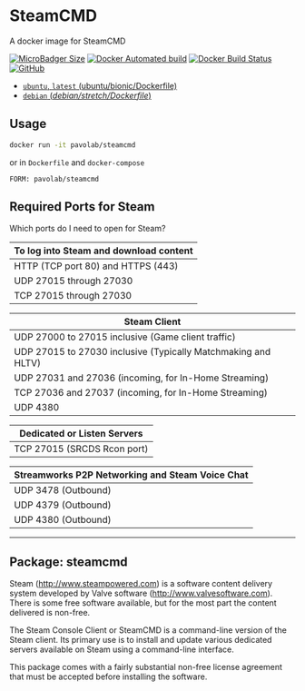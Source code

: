 # SteamCMD

A docker image for SteamCMD

[![MicroBadger Size](https://img.shields.io/microbadger/image-size/pavolab/steamcmd.svg?style=for-the-badge)](https://microbadger.com/#/images/pavolab/steamcmd)
[![Docker Automated build](https://img.shields.io/docker/automated/pavolab/steamcmd.svg?style=for-the-badge)](https://hub.docker.com/r/pavolab/steamcmd/)
[![Docker Build Status](https://img.shields.io/docker/build/pavolab/steamcmd.svg?style=for-the-badge)](https://hub.docker.com/r/pavolab/steamcmd/)
[![GitHub](https://img.shields.io/github/license/pavolab/steamcmd.svg?style=for-the-badge)](https://github.com/pavolab/steamcmd/blob/master/LICENSE)

-	[`ubuntu`, `latest` (ubuntu/bionic/Dockerfile)](https://github.com/pavolab/steamcmd/blob/master/ubuntu/bionic/Dockerfile)
-	[`debian` (*debian/stretch/Dockerfile*)](https://github.com/pavolab/steamcmd/blob/master/debian/stretch/Dockerfile)

## Usage

```bash
docker run -it pavolab/steamcmd
```

or in `Dockerfile` and `docker-compose`

```
FORM: pavolab/steamcmd
```

## Required Ports for Steam
Which ports do I need to open for Steam?

| To log into Steam and download content |
|----------------------------------------|
| HTTP (TCP port 80) and HTTPS (443)     |
| UDP 27015 through 27030                |
| TCP 27015 through 27030                |

| Steam Client                                                  |
|---------------------------------------------------------------|
| UDP 27000 to 27015 inclusive (Game client traffic)            |
| UDP 27015 to 27030 inclusive (Typically Matchmaking and HLTV) |
| UDP 27031 and 27036 (incoming, for In-Home Streaming)         |
| TCP 27036 and 27037 (incoming, for In-Home Streaming)         |
| UDP 4380                                                      |

| Dedicated or Listen Servers |
|-----------------------------|
|TCP 27015 (SRCDS Rcon port)  |

| Streamworks P2P Networking and Steam Voice Chat |
|-------------------------------------------------|
| UDP 3478 (Outbound)                             |
| UDP 4379 (Outbound)                             |
| UDP 4380 (Outbound)                             |

----------------

## Package: steamcmd
Steam (http://www.steampowered.com) is a software content delivery system developed by Valve software (http://www.valvesoftware.com). There is some free software available, but for the most part the content delivered is non-free.

The Steam Console Client or SteamCMD is a command-line version of the Steam client. Its primary use is to install and update various dedicated servers available on Steam using a command-line interface.

This package comes with a fairly substantial non-free license agreement that must be accepted before installing the software.